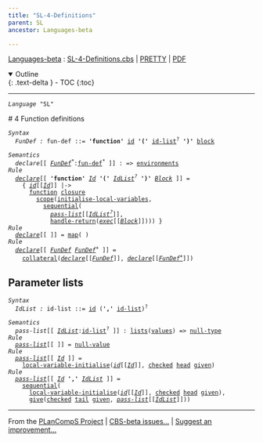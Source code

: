 ```yaml
---
title: "SL-4-Definitions"
parent: SL
ancestor: Languages-beta

---
```


[Languages-beta] : [SL-4-Definitions.cbs] \| [PRETTY] \| [PDF]

<details open markdown="block">
  <summary>
    Outline
  </summary>
  {: .text-delta }
- TOC
{:toc}
</details>

----
<div class="highlighter-rouge"><pre class="highlight"><code><i class="keyword">Language</i> <span id="Language_SL">"SL"</span></code></pre></div>
# <span id="SectionNumber_4">4</span> Function definitions

<div class="highlighter-rouge"><pre class="highlight"><code><i class="keyword">Syntax</i>
  <i class="keyword"></i><i class="var"><i class="var"><span id="VariableStem_FunDef">FunDef</span></i> :</i> <span class="syn-name"><span id="SyntaxName_fun-def">fun-def</span></span> ::= <b class="atom">'function'</b> <span class="syn-name"><a href="../SL-1-Lexemes/index.html#SyntaxName_id">id</a></span> <b class="atom">'('</b> <span class="syn-name"><a href="#SyntaxName_id-list">id-list</a></span><sup class="sup">?</sup> <b class="atom">')'</b> <span class="syn-name"><a href="../SL-3-Statements/index.html#SyntaxName_block">block</a></span></code></pre></div>
   
<div class="highlighter-rouge"><pre class="highlight"><code><i class="keyword">Semantics</i>
  <i class="sem-name"><span id="SemanticsName_declare">declare</span></i>[[ <span id="Variable46_FunDef*"><i class="var"><a href="#VariableStem_FunDef">FunDef</a><sup class="sup">*</sup></i></span>:<span class="syn-name"><a href="#SyntaxName_fun-def">fun-def</a></span><sup class="sup">*</sup> ]] : => <span class="name"><a href="../../../../../Funcons-beta/Computations/Normal/Binding/index.html#Name_environments">environments</a></span>
<i class="keyword">Rule</i>
  <i class="sem-name"><a href="#SemanticsName_declare">declare</a></i>[[ <b class="atom">'function'</b> <span id="Variable64_Id"><i class="var"><a href="../SL-1-Lexemes/index.html#VariableStem_Id">Id</a></i></span> <b class="atom">'('</b> <span id="Variable72_IdList?"><i class="var"><a href="#VariableStem_IdList">IdList</a><sup class="sup">?</sup></i></span> <b class="atom">')'</b> <span id="Variable79_Block"><i class="var"><a href="../SL-3-Statements/index.html#VariableStem_Block">Block</a></i></span> ]] =
    { <i class="sem-name"><a href="../SL-1-Lexemes/index.html#SemanticsName_id">id</a></i>[[<a href="#Variable64_Id"><i class="var">Id</i></a>]] |->
      <span class="name"><a href="../../../../../Funcons-beta/Values/Abstraction/Functions/index.html#Name_function">function</a></span> <span class="name"><a href="../../../../../Funcons-beta/Values/Abstraction/Generic/index.html#Name_closure">closure</a></span>
        <span class="name"><a href="../../../../../Funcons-beta/Computations/Normal/Binding/index.html#Name_scope">scope</a></span>(<span class="name"><a href="../SL-Funcons/index.html#Name_initialise-local-variables">initialise-local-variables</a></span>,
          <span class="name"><a href="../../../../../Funcons-beta/Computations/Normal/Flowing/index.html#Name_sequential">sequential</a></span>(
            <i class="sem-name"><a href="#SemanticsName_pass-list">pass-list</a></i>[[<a href="#Variable72_IdList?"><i class="var">IdList<sup class="sup">?</sup></i></a>]],
            <span class="name"><a href="../../../../../Funcons-beta/Computations/Abnormal/Returning/index.html#Name_handle-return">handle-return</a></span>(<i class="sem-name"><a href="../SL-3-Statements/index.html#SemanticsName_exec">exec</a></i>[[<a href="#Variable79_Block"><i class="var">Block</i></a>]]))) }
<i class="keyword">Rule</i>
  <i class="sem-name"><a href="#SemanticsName_declare">declare</a></i>[[ ]] = <span class="name"><a href="../../../../../Funcons-beta/Values/Composite/Maps/index.html#Name_map">map</a></span>( )
<i class="keyword">Rule</i>
  <i class="sem-name"><a href="#SemanticsName_declare">declare</a></i>[[ <span id="Variable189_FunDef"><i class="var"><a href="#VariableStem_FunDef">FunDef</a></i></span> <span id="Variable195_FunDef+"><i class="var"><a href="#VariableStem_FunDef">FunDef</a><sup class="sup">+</sup></i></span> ]] = 
    <span class="name"><a href="../../../../../Funcons-beta/Computations/Normal/Binding/index.html#Name_collateral">collateral</a></span>(<i class="sem-name"><a href="#SemanticsName_declare">declare</a></i>[[<a href="#Variable189_FunDef"><i class="var">FunDef</i></a>]], <i class="sem-name"><a href="#SemanticsName_declare">declare</a></i>[[<a href="#Variable195_FunDef+"><i class="var">FunDef<sup class="sup">+</sup></i></a>]])</code></pre></div>


## Parameter lists

<div class="highlighter-rouge"><pre class="highlight"><code><i class="keyword">Syntax</i>
  <i class="keyword"></i><i class="var"><i class="var"><span id="VariableStem_IdList">IdList</span></i> :</i> <span class="syn-name"><span id="SyntaxName_id-list">id-list</span></span> ::= <span class="syn-name"><a href="../SL-1-Lexemes/index.html#SyntaxName_id">id</a></span> (<b class="atom">','</b> <span class="syn-name"><a href="#SyntaxName_id-list">id-list</a></span>)<sup class="sup">?</sup></code></pre></div>

<div class="highlighter-rouge"><pre class="highlight"><code><i class="keyword">Semantics</i>
  <i class="sem-name"><span id="SemanticsName_pass-list">pass-list</span></i>[[ <span id="Variable285_IdList"><i class="var"><a href="#VariableStem_IdList">IdList</a></i></span>:<span class="syn-name"><a href="#SyntaxName_id-list">id-list</a></span><sup class="sup">?</sup> ]] : <span class="name"><a href="../../../../../Funcons-beta/Values/Composite/Lists/index.html#Name_lists">lists</a></span>(<span class="name"><a href="../../../../../Funcons-beta/Values/Value-Types/index.html#Name_values">values</a></span>) => <span class="name"><a href="../../../../../Funcons-beta/Values/Primitive/Null/index.html#Name_null-type">null-type</a></span>
<i class="keyword">Rule</i>
  <i class="sem-name"><a href="#SemanticsName_pass-list">pass-list</a></i>[[ ]] = <span class="name"><a href="../../../../../Funcons-beta/Values/Primitive/Null/index.html#Name_null-value">null-value</a></span>
<i class="keyword">Rule</i>
  <i class="sem-name"><a href="#SemanticsName_pass-list">pass-list</a></i>[[ <span id="Variable323_Id"><i class="var"><a href="../SL-1-Lexemes/index.html#VariableStem_Id">Id</a></i></span> ]] =
    <span class="name"><a href="../SL-Funcons/index.html#Name_local-variable-initialise">local-variable-initialise</a></span>(<i class="sem-name"><a href="../SL-1-Lexemes/index.html#SemanticsName_id">id</a></i>[[<a href="#Variable323_Id"><i class="var">Id</i></a>]], <span class="name"><a href="../../../../../Funcons-beta/Computations/Abnormal/Failing/index.html#Name_checked">checked</a></span> <span class="name"><a href="../../../../../Funcons-beta/Values/Composite/Lists/index.html#Name_head">head</a></span> <span class="name"><a href="../../../../../Funcons-beta/Computations/Normal/Giving/index.html#Name_given">given</a></span>)
<i class="keyword">Rule</i>
  <i class="sem-name"><a href="#SemanticsName_pass-list">pass-list</a></i>[[ <span id="Variable366_Id"><i class="var"><a href="../SL-1-Lexemes/index.html#VariableStem_Id">Id</a></i></span> <b class="atom">','</b> <span id="Variable373_IdList"><i class="var"><a href="#VariableStem_IdList">IdList</a></i></span> ]] = 
    <span class="name"><a href="../../../../../Funcons-beta/Computations/Normal/Flowing/index.html#Name_sequential">sequential</a></span>(
      <span class="name"><a href="../SL-Funcons/index.html#Name_local-variable-initialise">local-variable-initialise</a></span>(<i class="sem-name"><a href="../SL-1-Lexemes/index.html#SemanticsName_id">id</a></i>[[<a href="#Variable366_Id"><i class="var">Id</i></a>]], <span class="name"><a href="../../../../../Funcons-beta/Computations/Abnormal/Failing/index.html#Name_checked">checked</a></span> <span class="name"><a href="../../../../../Funcons-beta/Values/Composite/Lists/index.html#Name_head">head</a></span> <span class="name"><a href="../../../../../Funcons-beta/Computations/Normal/Giving/index.html#Name_given">given</a></span>), 
      <span class="name"><a href="../../../../../Funcons-beta/Computations/Normal/Giving/index.html#Name_give">give</a></span>(<span class="name"><a href="../../../../../Funcons-beta/Computations/Abnormal/Failing/index.html#Name_checked">checked</a></span> <span class="name"><a href="../../../../../Funcons-beta/Values/Composite/Lists/index.html#Name_tail">tail</a></span> <span class="name"><a href="../../../../../Funcons-beta/Computations/Normal/Giving/index.html#Name_given">given</a></span>, <i class="sem-name"><a href="#SemanticsName_pass-list">pass-list</a></i>[[<a href="#Variable373_IdList"><i class="var">IdList</i></a>]]))</code></pre></div>



[Funcons-beta]: /CBS-beta/docs/Funcons-beta
  "FUNCONS-BETA"
[Unstable-Funcons-beta]: /CBS-beta/docs/Unstable-Funcons-beta
  "UNSTABLE-FUNCONS-BETA"
[Languages-beta]: /CBS-beta/docs/Languages-beta
  "LANGUAGES-BETA"
[Unstable-Languages-beta]: /CBS-beta/docs/Unstable-Languages-beta
  "UNSTABLE-LANGUAGES-BETA"
[CBS-beta]: /CBS-beta
  "CBS-BETA"
[SL-4-Definitions.cbs]: https://github.com/plancomps/CBS-beta/blob/master/Languages-beta/SL/SL-cbs/SL/SL-4-Definitions/SL-4-Definitions.cbs
  "CBS SOURCE FILE ON GITHUB"
[PLAIN]: /CBS-beta/docs/Languages-beta/SL/SL-cbs/SL/SL-4-Definitions
  "CBS SOURCE WEB PAGE"
[PRETTY]: /CBS-beta/math/Languages-beta/SL/SL-cbs/SL/SL-4-Definitions
  "CBS-KATEX WEB PAGE"
[PDF]: https://github.com/plancomps/CBS-beta/blob/master/Languages-beta/SL/SL-cbs/SL/SL-4-Definitions/SL-4-Definitions.pdf
  "CBS-LATEX PDF FILE"
[PLanCompS Project]: https://plancomps.github.io
  "PROGRAMMING LANGUAGE COMPONENTS AND SPECIFICATIONS PROJECT HOME PAGE"

____

From the [PLanCompS Project] | [CBS-beta issues...] | [Suggest an improvement...]

[CBS-beta issues...]: https://github.com/plancomps/CBS-beta/issues
   "CBS-BETA ISSUE REPORTS ON GITHUB"
 [Suggest an improvement...]: mailto:plancomps@gmail.com?Subject=CBS-beta%20-%20comment&Body=Re%3A%20CBS-beta%20specification%20at%20SL/SL-4-Definitions/SL-4-Definitions.cbs%0A%0AComment/Query/Issue/Suggestion%3A%0A%0A%0ASignature%3A%0A
   "GENERATE AN EMAIL TEMPLATE"
